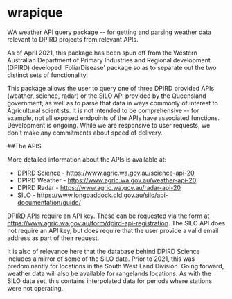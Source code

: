 # wrapique

WA weather API query package -- for getting and parsing weather data relevant to DPIRD projects from relevant APIs. 

As of April 2021, this package has been spun off from the Western Australian Department of Primary Industries and Regional development (DPIRD) developed 'FoliarDisease' package so as to separate out the two distinct sets of functionality.

This package allows the user to query one of three DPIRD provided APIs (weather, science, radar) or the SILO API provided by the Queensland government, as well as to parse that data in ways commonly of interest to Agricultural scientists. It is not intended to be comprehensive -- for example, not all exposed endpoints of the APIs have associated functions. Development is ongoing. While we are responsive to user requests, we don't make any commitments about speed of delivery. 

##The APIS

More detailed information about the APIs is available at: 

* DPIRD Science - https://www.agric.wa.gov.au/science-api-20
* DPIRD Weather - https://www.agric.wa.gov.au/weather-api-20
* DPIRD Radar - https://www.agric.wa.gov.au/radar-api-20
* SILO - https://www.longpaddock.qld.gov.au/silo/api-documentation/guide/

DPIRD APIs require an API key. These can be requested via the form at https://www.agric.wa.gov.au/form/dpird-api-registration. The SILO API does not require an API key, but does require that the user provide a valid email address as part of their request.

It is also of relevance here that the database behind DPIRD Science includes a mirror of some of the SILO data. Prior to 2021, this was predominantly for locations in the South West Land Division. Going forward, weather data will also be available for rangelands locations. As with the SILO data set, this contains interpolated data for periods where stations were not operating. 
